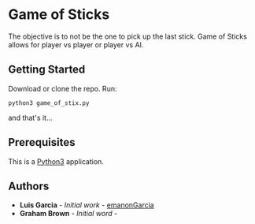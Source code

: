 # Game of Sticks

The objective is to not be the one to pick up the last stick. Game of Sticks allows for player vs player or player vs AI.

## Getting Started

Download or clone the repo. Run:

```
python3 game_of_stix.py
```

and that's it... 

## Prerequisites

This is a [Python3](https://www.python.org/downloads/) application.

## Authors

* **Luis Garcia** - *Initial work* - [emanonGarcia](https://www.github.com/emanonGarcia)
* **Graham Brown** - *Initial word* - []()
